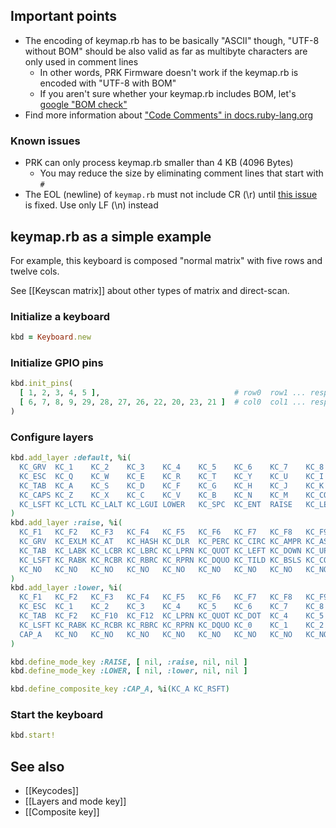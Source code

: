 ## Important points

- The encoding of keymap.rb has to be basically "ASCII" though, "UTF-8 without BOM" should be also valid as far as multibyte characters are only used in comment lines
  - In other words, PRK Firmware doesn't work if the keymap.rb is encoded with "UTF-8 with BOM"
  - If you aren't sure whether your keymap.rb includes BOM, let's [google "BOM check"](https://www.google.com/search?q=bom+check)
- Find more information about ["Code Comments" in docs.ruby-lang.org](https://docs.ruby-lang.org/en/master/doc/syntax/comments_rdoc.html)

### Known issues

- PRK can only process keymap.rb smaller than 4 KB (4096 Bytes)
  - You may reduce the size by eliminating comment lines that start with `#`
- The EOL (newline) of `keymap.rb` must not include CR (\r) until [this issue](https://github.com/picoruby/picoruby/issues/77) is fixed. Use only LF (\n) instead

## keymap.rb as a simple example

For example, this keyboard is composed "normal matrix" with five rows and twelve cols.

See [[Keyscan matrix]] about other types of matrix and direct-scan.

### Initialize a keyboard

```ruby
kbd = Keyboard.new
```

### Initialize GPIO pins

```ruby
kbd.init_pins(
  [ 1, 2, 3, 4, 5 ],                              # row0  row1 ... respectively
  [ 6, 7, 8, 9, 29, 28, 27, 26, 22, 20, 23, 21 ]  # col0  col1 ... respectively
)
```

### Configure layers

```ruby
kbd.add_layer :default, %i(
  KC_GRV  KC_1    KC_2    KC_3    KC_4    KC_5    KC_6    KC_7    KC_8     KC_9     KC_0    KC_BSPC
  KC_ESC  KC_Q    KC_W    KC_E    KC_R    KC_T    KC_Y    KC_U    KC_I     KC_O     KC_P    KC_DEL
  KC_TAB  KC_A    KC_S    KC_D    KC_F    KC_G    KC_H    KC_J    KC_K     KC_L     KC_SCLN KC_QUOT
  KC_CAPS KC_Z    KC_X    KC_C    KC_V    KC_B    KC_N    KC_M    KC_COMM  KC_DOT   KC_SLSH KC_RSFT
  KC_LSFT KC_LCTL KC_LALT KC_LGUI LOWER   KC_SPC  KC_ENT  RAISE   KC_LEFT  KC_DOWN  KC_UP   KC_RIGHT
)
kbd.add_layer :raise, %i(
  KC_F1   KC_F2   KC_F3   KC_F4   KC_F5   KC_F6   KC_F7   KC_F8   KC_F9    KC_F10   KC_F11  KC_F12
  KC_GRV  KC_EXLM KC_AT   KC_HASH KC_DLR  KC_PERC KC_CIRC KC_AMPR KC_ASTER KC_LPRN  KC_RPRN KC_MINS
  KC_TAB  KC_LABK KC_LCBR KC_LBRC KC_LPRN KC_QUOT KC_LEFT KC_DOWN KC_UP    KC_RIGHT KC_UNDS KC_PIPE
  KC_LSFT KC_RABK KC_RCBR KC_RBRC KC_RPRN KC_DQUO KC_TILD KC_BSLS KC_COMMA KC_DOT   KC_SLSH KC_RSFT
  KC_NO   KC_NO   KC_NO   KC_NO   KC_NO   KC_NO   KC_NO   KC_NO   KC_NO    KC_NO    KC_NO   KC_NO
)
kbd.add_layer :lower, %i(
  KC_F1   KC_F2   KC_F3   KC_F4   KC_F5   KC_F6   KC_F7   KC_F8   KC_F9    KC_F10   KC_F11  KC_F12
  KC_ESC  KC_1    KC_2    KC_3    KC_4    KC_5    KC_6    KC_7    KC_8     KC_9     KC_0    KC_MINS
  KC_TAB  KC_F2   KC_F10  KC_F12  KC_LPRN KC_QUOT KC_DOT  KC_4    KC_5     KC_6     KC_PLUS KC_BSPC
  KC_LSFT KC_RABK KC_RCBR KC_RBRC KC_RPRN KC_DQUO KC_0    KC_1    KC_2     KC_3     KC_SLSH KC_COMMA
  CAP_A   KC_NO   KC_NO   KC_NO   KC_NO   KC_NO   KC_NO   KC_NO   KC_NO    KC_NO    KC_NO   KC_NO
)

kbd.define_mode_key :RAISE, [ nil, :raise, nil, nil ]
kbd.define_mode_key :LOWER, [ nil, :lower, nil, nil ]

kbd.define_composite_key :CAP_A, %i(KC_A KC_RSFT)
```

### Start the keyboard

```ruby
kbd.start!
```

## See also
- [[Keycodes]]
- [[Layers and mode key]]
- [[Composite key]]

